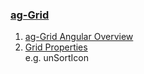 ### [ag-Grid](https://www.ag-grid.com/)

1. [ag-Grid Angular Overview](https://www.ag-grid.com/angular-more-details/)
2. [Grid Properties](https://www.ag-grid.com/javascript-grid-properties/)  
   e.g. unSortIcon
